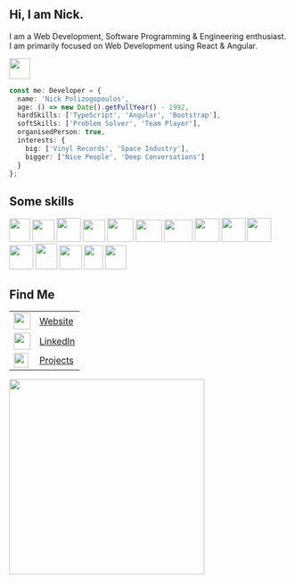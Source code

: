 <h2>Hi, I am Nick.</h2>

<p>I am a Web Development, Software Programming & Engineering enthusiast.<br>
I am primarily focused on Web Development using React & Angular.</p>

<img height="37" width="37" src="https://em-content.zobj.net/source/facebook/65/slightly-smiling-face_1f642.png">

```ts
const me: Developer = {
  name: 'Nick Polizogopoulos',
  age: () => new Date().getFullYear() - 1992,
  hardSkills: ['TypeScript', 'Angular', 'Bootstrap'],
  softSkills: ['Problem Solver', 'Team Player'],
  organisedPerson: true,
  interests: {
    big: ['Vinyl Records', 'Space Industry'],
    bigger: ['Nice People', 'Deep Conversations']
  }
};
 ```

<h2>Some skills</h2>
<code><img height="42" width="37" src="https://nick-polizogopoulos.web.app/images/web-tools/HTML5.png"></code>
<code><img height="40" width="40" src="https://nick-polizogopoulos.web.app/images/web-tools/CSS3.png"></code>
<code><img height="43" width="43" src="https://nick-polizogopoulos.web.app/images/web-tools/VSCode.png"></code>
<code><img height="40" width="40" src="https://nick-polizogopoulos.web.app/images/web-tools/TypeScript.png"></code>
<code><img height="42" width="47" src="https://nick-polizogopoulos.web.app/images/web-tools/React.png"></code>
<code><img height="40" width="47" src="https://nick-polizogopoulos.web.app/images/web-tools/Bootstrap.png"></code>
<code><img height="40" width="51" src="https://nick-polizogopoulos.web.app/images/web-tools/Tailwind.png"></code>
<code><img height="42" width="44" src="https://nick-polizogopoulos.web.app/images/web-tools/ChakraUI.png"></code>
<code><img height="43" width="43" src="https://nick-polizogopoulos.web.app/images/web-tools/Git.png"></code>
<code><img height="43" width="43" src="https://nick-polizogopoulos.web.app/images/web-tools/Axios.png"></code>
<code><img height="43" width="43" src="https://nick-polizogopoulos.web.app/images/web-tools/ReactRouter.png"></code>
<code><img height="46" width="39" src="https://nick-polizogopoulos.web.app/images/web-tools/Sass.png"></code>
<code><img height="43" width="40" src="https://nick-polizogopoulos.web.app/images/web-tools/Angular-17.png"></code>
<code><img height="43" width="34" src="https://nick-polizogopoulos.web.app/images/web-tools/Firebase.png"></code>
<code><img height="43" width="38" src="https://nick-polizogopoulos.web.app/images/web-tools/Angular-Material.png"></code>

<h2>Find Me</h2>
<table>
  <tr>
    <td><a href="https://nick-polizogopoulos.web.app" target="_blank">
      <img width="30px" src="https://ng-signature-generator.web.app/assets/social/web-logo.png"></a>
    </td>
    <td><a href="https://nick-polizogopoulos.web.app" target="_blank">Website</a></td>
  </tr>
  <tr>
    <td><a href="https://www.linkedin.com/in/nickpolizogopoulos/" target="_blank">
      <img width="30px" src="https://upload.wikimedia.org/wikipedia/commons/thumb/c/ca/LinkedIn_logo_initials.png/800px-LinkedIn_logo_initials.png"></a>
    </td>
    <td><a href="https://www.linkedin.com/in/nickpolizogopoulos/" target="_blank">LinkedIn</a></td>
  </tr>
  <tr>
    <td><a href="https://linktr.ee/nick_polizogopoulos" target="_blank">
      <img width="26px" src="https://encrypted-tbn0.gstatic.com/images?q=tbn:ANd9GcQNUl9p5O30Bq3OaoOiI5O_PmGRZjvbteT7mQ&s"></a>
    </td>
    <td><a href="https://linktr.ee/nick_polizogopoulos" target="_blank">Projects</a></td>
  </tr>
</table>


<img width="350px" src="https://github-readme-stats.vercel.app/api/top-langs/?username=nickpolizogopoulos&layout=compact" />
